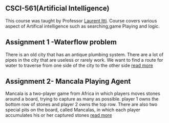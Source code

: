 ## CSCI-561(Artificial Intelligence) 
This course was taught by Professor [Laurent Itti](http://ilab.usc.edu/itti/). Course covers various aspect of Artifical intelligence 
such as searching,game Playing and logic.


Assignment 1 -Waterflow problem
------------
There is an old city that has an antique plumbing system. There are a lot of pipes in the city that
are useless or rarely work. We want to find a route for water to traverse from one side of the
city to the other side [read more](https://github.com/vtiwari227/CSCI-561-AI-Assignment-2/blob/master/Waterflow%20Problem-Assignment%201/20153-CSCI561%20Homework-1.pdf)

Assignment 2- Mancala Playing Agent
--------------------------------------
Mancala is a two-player game from Africa in which players moves stones around a board, trying to capture as many as possible. player 1 owns the bottom row of stones and player 2 owns the top row. There are also two special pits on the board, called Mancalas, in which each player accumulates his or her captured stones [read more](https://github.com/vtiwari227/CSCI-561-Fall-2015/blob/master/Mancala%20Game%20Play-Assignment/20153-CSCI561%20Homework-2.pdf)



